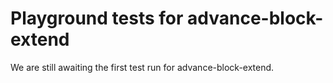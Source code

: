 # Playground tests for advance-block-extend
We are still awaiting the first test run for advance-block-extend.
